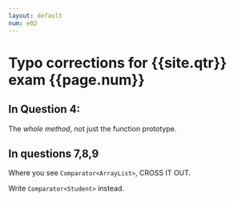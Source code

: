 ```yaml
---
layout: default
num: e02
---
```


# Typo corrections for {{site.qtr}} exam {{page.num}}

## In Question 4:
The *whole method*, not just the function prototype.

## In questions 7,8,9

Where you see `Comparator<ArrayList>`, CROSS IT OUT.


Write `Comparator<Student>` instead.
